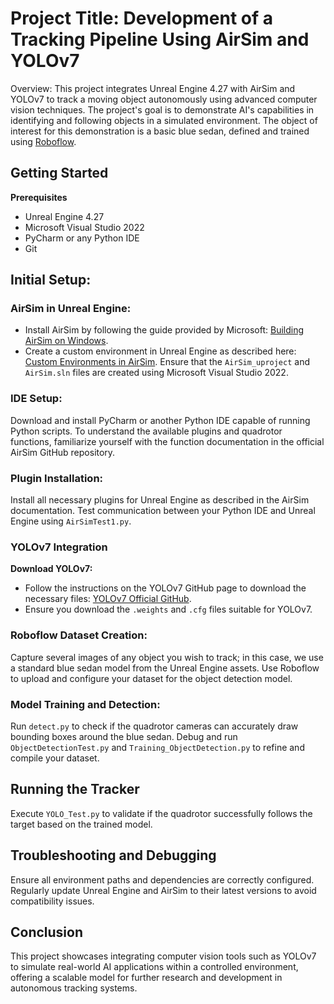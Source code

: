 # Project Title: Development of a Tracking Pipeline Using AirSim and YOLOv7
Overview: This project integrates Unreal Engine 4.27 with AirSim and YOLOv7 to track a moving object autonomously using advanced computer vision techniques. The project's goal is to demonstrate AI's capabilities in identifying and following objects in a simulated environment. The object of interest for this demonstration is a basic blue sedan, defined and trained using [Roboflow](https://roboflow.com/).

## Getting Started
**Prerequisites** 
  - Unreal Engine 4.27
  - Microsoft Visual Studio 2022
  - PyCharm or any Python IDE
  - Git

## Initial Setup:
### AirSim in Unreal Engine:
- Install AirSim by following the guide provided by Microsoft:
[Building AirSim on Windows](https://microsoft.github.io/AirSim/build_windows/).
- Create a custom environment in Unreal Engine as described here:
[Custom Environments in AirSim](https://microsoft.github.io/AirSim/unreal_custenv/).
Ensure that the `AirSim_uproject` and `AirSim.sln` files are created using Microsoft Visual Studio 2022.

### IDE Setup:
Download and install PyCharm or another Python IDE capable of running Python scripts.
To understand the available plugins and quadrotor functions, familiarize yourself with the function documentation in the official AirSim GitHub repository.

### Plugin Installation:
Install all necessary plugins for Unreal Engine as described in the AirSim documentation.
Test communication between your Python IDE and Unreal Engine using `AirSimTest1.py`.

### YOLOv7 Integration
**Download YOLOv7:**
- Follow the instructions on the YOLOv7 GitHub page to download the necessary files:
[YOLOv7 Official GitHub](https://github.com/WongKinYiu/yolov7).
- Ensure you download the `.weights` and `.cfg` files suitable for YOLOv7.

### Roboflow Dataset Creation:
Capture several images of any object you wish to track; in this case, we use a standard blue sedan model from the Unreal Engine assets.
Use Roboflow to upload and configure your dataset for the object detection model.

### Model Training and Detection:
Run `detect.py` to check if the quadrotor cameras can accurately draw bounding boxes around the blue sedan.
Debug and run `ObjectDetectionTest.py` and `Training_ObjectDetection.py` to refine and compile your dataset.

## Running the Tracker
Execute `YOLO_Test.py` to validate if the quadrotor successfully follows the target based on the trained model.

## Troubleshooting and Debugging
Ensure all environment paths and dependencies are correctly configured.
Regularly update Unreal Engine and AirSim to their latest versions to avoid compatibility issues.

## Conclusion
This project showcases integrating computer vision tools such as YOLOv7 to simulate real-world AI applications within a controlled environment, offering a scalable model for further research and development in autonomous tracking systems.
